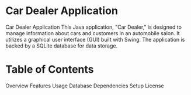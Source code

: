 # Car Dealer Application

Car Dealer Application
This Java application, "Car Dealer," is designed to manage information about cars and customers in an automobile salon. It utilizes a graphical user interface (GUI) built with Swing. The application is backed by a SQLite database for data storage.

# Table of Contents

Overview
Features
Usage
Database
Dependencies
Setup
License
